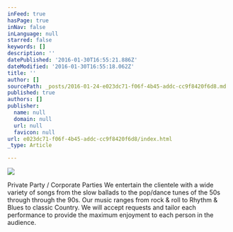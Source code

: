 ```yaml
---
inFeed: true
hasPage: true
inNav: false
inLanguage: null
starred: false
keywords: []
description: ''
datePublished: '2016-01-30T16:55:21.886Z'
dateModified: '2016-01-30T16:55:18.062Z'
title: ''
author: []
sourcePath: _posts/2016-01-24-e023dc71-f06f-4b45-addc-cc9f8420f6d8.md
published: true
authors: []
publisher:
  name: null
  domain: null
  url: null
  favicon: null
url: e023dc71-f06f-4b45-addc-cc9f8420f6d8/index.html
_type: Article

---
```

![](https://the-grid-user-content.s3-us-west-2.amazonaws.com/e4e0084f-be21-4467-bff6-be9e73a9fbb3.jpg)

Private Party / Corporate Parties We entertain the clientele
with a wide variety of songs from the slow ballads to the pop/dance tunes of
the 50s through through the 90s. Our music ranges from rock & roll to
Rhythm & Blues to classic Country. We will accept requests and tailor each
performance to provide the maximum enjoyment to each person in the audience.